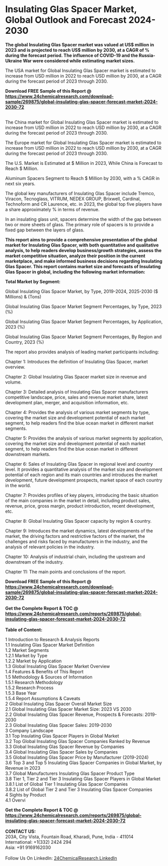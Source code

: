 <h1>Insulating Glas Spacer Market, Global Outlook and Forecast 2024-2030</h1><p><strong>The global Insulating Glas Spacer market was valued at US$ million in 2023 and is projected to reach US$ million by 2030, at a CAGR of % during the forecast period. The influence of COVID-19 and the Russia-Ukraine War were considered while estimating market sizes.</strong></p><p>
</p><p>The USA market for Global Insulating Glas Spacer market is estimated to increase from USD million in 2022 to reach USD million by 2030, at a CAGR during the forecast period of 2023 through 2030.</p><div><b>Download FREE Sample of this Report @ 
            <a href="https://www.24chemicalresearch.com/download-sample/269875/global-insulating-glas-spacer-forecast-market-2024-2030-72">
            https://www.24chemicalresearch.com/download-sample/269875/global-insulating-glas-spacer-forecast-market-2024-2030-72</a></b></div><br><p>
</p><p>The China market for Global Insulating Glas Spacer market is estimated to increase from USD million in 2022 to reach USD million by 2030, at a CAGR during the forecast period of 2023 through 2030.</p><p>
</p><p>The Europe market for Global Insulating Glas Spacer market is estimated to increase from USD million in 2022 to reach USD million by 2030, at a CAGR during the forecast period of 2023 through 2030.</p><p>
</p><p>The U.S. Market is Estimated at $ Million in 2023, While China is Forecast to Reach $ Million.</p><p>
Aluminum Spacers Segment to Reach $ Million by 2030, with a % CAGR in next six years.</p><p>
The global key manufacturers of Insulating Glas Spacer include Tremco, Viracon, Tecnoglass, VITRUM, NEDEX GROUP, Brixwell, Cardinal, Technoform and CR Laurence, etc. in 2023, the global top five players have a share approximately % in terms of revenue.</p><p>
In an insulating glass unit, spacers determine the width of the gap between two or more sheets of glass. The primary role of spacers is to provide a fixed gap between the layers of glass.</p><p>
<strong>This report aims to provide a comprehensive presentation of the global market for Insulating Glas Spacer, with both quantitative and qualitative analysis, to help readers develop business/growth strategies, assess the market competitive situation, analyze their position in the current marketplace, and make informed business decisions regarding Insulating Glas Spacer. This report contains market size and forecasts of Insulating Glas Spacer in global, including the following market information:</strong></p><p>
</p><p>
<strong>Total Market by Segment:</strong></p><p>
Global Insulating Glas Spacer Market, by Type, 2019-2024, 2025-2030 ($ Millions) &amp; (Tons)</p><p>
Global Insulating Glas Spacer Market Segment Percentages, by Type, 2023 (%)</p><p>
</p><p>
Global Insulating Glas Spacer Market Segment Percentages, by Application, 2023 (%)</p><p>
</p><p>
Global Insulating Glas Spacer Market Segment Percentages, By Region and Country, 2023 (%)</p><p>
</p><p>
The report also provides analysis of leading market participants including:</p><p>
</p><p>
</p><p>
Chapter 1: Introduces the definition of Insulating Glas Spacer, market overview.</p><p>
Chapter 2: Global Insulating Glas Spacer market size in revenue and volume.</p><p>
Chapter 3: Detailed analysis of Insulating Glas Spacer manufacturers competitive landscape, price, sales and revenue market share, latest development plan, merger, and acquisition information, etc.</p><p>
Chapter 4: Provides the analysis of various market segments by type, covering the market size and development potential of each market segment, to help readers find the blue ocean market in different market segments.</p><p>
Chapter 5: Provides the analysis of various market segments by application, covering the market size and development potential of each market segment, to help readers find the blue ocean market in different downstream markets.</p><p>
Chapter 6: Sales of Insulating Glas Spacer in regional level and country level. It provides a quantitative analysis of the market size and development potential of each region and its main countries and introduces the market development, future development prospects, market space of each country in the world.</p><p>
Chapter 7: Provides profiles of key players, introducing the basic situation of the main companies in the market in detail, including product sales, revenue, price, gross margin, product introduction, recent development, etc.</p><p>
Chapter 8: Global Insulating Glas Spacer capacity by region &amp; country.</p><p>
Chapter 9: Introduces the market dynamics, latest developments of the market, the driving factors and restrictive factors of the market, the challenges and risks faced by manufacturers in the industry, and the analysis of relevant policies in the industry.</p><p>
Chapter 10: Analysis of industrial chain, including the upstream and downstream of the industry.</p><p>
Chapter 11: The main points and conclusions of the report.</p><div><b>Download FREE Sample of this Report @ 
            <a href="https://www.24chemicalresearch.com/download-sample/269875/global-insulating-glas-spacer-forecast-market-2024-2030-72">
            https://www.24chemicalresearch.com/download-sample/269875/global-insulating-glas-spacer-forecast-market-2024-2030-72</a></b></div><br><div><b>Get the Complete Report & TOC @ 
            <a href="https://www.24chemicalresearch.com/reports/269875/global-insulating-glas-spacer-forecast-market-2024-2030-72">
            https://www.24chemicalresearch.com/reports/269875/global-insulating-glas-spacer-forecast-market-2024-2030-72</a></b></div><br>
            <b>Table of Content:</b><p>1 Introduction to Research & Analysis Reports<br />
    1.1 Insulating Glas Spacer Market Definition<br />
    1.2 Market Segments<br />
        1.2.1 Market by Type<br />
        1.2.2 Market by Application<br />
    1.3 Global Insulating Glas Spacer Market Overview<br />
    1.4 Features & Benefits of This Report<br />
    1.5 Methodology & Sources of Information<br />
        1.5.1 Research Methodology<br />
        1.5.2 Research Process<br />
        1.5.3 Base Year<br />
        1.5.4 Report Assumptions & Caveats<br />
2 Global Insulating Glas Spacer Overall Market Size<br />
    2.1 Global Insulating Glas Spacer Market Size: 2023 VS 2030<br />
    2.2 Global Insulating Glas Spacer Revenue, Prospects & Forecasts: 2019-2030<br />
    2.3 Global Insulating Glas Spacer Sales: 2019-2030<br />
3 Company Landscape<br />
    3.1 Top Insulating Glas Spacer Players in Global Market<br />
    3.2 Top Global Insulating Glas Spacer Companies Ranked by Revenue<br />
    3.3 Global Insulating Glas Spacer Revenue by Companies<br />
    3.4 Global Insulating Glas Spacer Sales by Companies<br />
    3.5 Global Insulating Glas Spacer Price by Manufacturer (2019-2024)<br />
    3.6 Top 3 and Top 5 Insulating Glas Spacer Companies in Global Market, by Revenue in 2023<br />
    3.7 Global Manufacturers Insulating Glas Spacer Product Type<br />
    3.8 Tier 1, Tier 2 and Tier 3 Insulating Glas Spacer Players in Global Market<br />
        3.8.1 List of Global Tier 1 Insulating Glas Spacer Companies<br />
        3.8.2 List of Global Tier 2 and Tier 3 Insulating Glas Spacer Companies<br />
4 Sights by Product<br />
    4.1 Overvi</p><div><b>Get the Complete Report & TOC @ 
            <a href="https://www.24chemicalresearch.com/reports/269875/global-insulating-glas-spacer-forecast-market-2024-2030-72">
            https://www.24chemicalresearch.com/reports/269875/global-insulating-glas-spacer-forecast-market-2024-2030-72</a></b></div><br><b>CONTACT US:</b><br>
            203A, City Vista, Fountain Road, Kharadi, Pune, India - 411014<br>
            International: +1(332) 2424 294<br>
            Asia: +91 9169162030 <br><br>
            Follow Us On LinkedIn: <a href="https://www.linkedin.com/company/24chemicalresearch/">24ChemicalResearch LinkedIn</a>